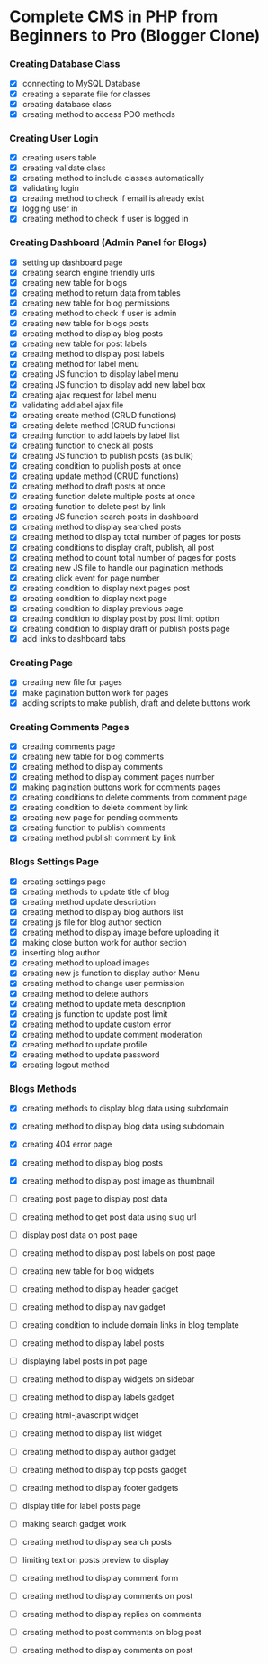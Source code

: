 # Complete CMS in PHP from Beginners to Pro (Blogger Clone)

### Creating Database Class

- [x] connecting to MySQL Database
- [x] creating a separate file for classes
- [x] creating database class
- [x] creating method to access PDO methods

### Creating User Login

- [x] creating users table
- [x] creating validate class
- [x] creating method to include classes automatically
- [x] validating login
- [x] creating method to check if email is already exist
- [x] logging user in
- [x] creating method to check if user is logged in

### Creating Dashboard (Admin Panel for Blogs)

- [x] setting up dashboard page
- [x] creating search engine friendly urls
- [x] creating new table for blogs
- [x] creating method to return data from tables
- [x] creating new table for blog permissions
- [x] creating method to check if user is admin
- [x] creating new table for blogs posts
- [x] creating method to display blog posts
- [x] creating new table for post labels
- [x] creating method to display post labels
- [x] creating method for label menu
- [x] creating JS function to display label menu
- [x] creating JS function to display add new label box
- [x] creating ajax request for label menu
- [x] validating addlabel ajax file
- [x] creating create method (CRUD functions)
- [x] creating delete method (CRUD functions)
- [x] creating function to add labels by label list
- [x] creating function to check all posts
- [x] creating JS function to publish posts (as bulk)
- [x] creating condition to publish posts at once
- [x] creating update method (CRUD functions)
- [x] creating method to draft posts at once
- [x] creating function delete multiple posts at once
- [x] creating function to delete post by link
- [x] creating JS function search posts in dashboard
- [x] creating method to display searched posts
- [x] creating method to display total number of pages for posts
- [x] creating conditions to display draft, publish, all post
- [x] creating method to count total number of pages for posts
- [x] creating new JS file to handle our pagination methods
- [x] creating click event for page number
- [x] creating condition to display next pages post
- [x] creating condition to display next page
- [x] creating condition to display previous page
- [x] creating condition to display post by post limit option
- [x] creating condition to display draft or publish posts page
- [x] add links to dashboard tabs

### Creating Page

- [x] creating new file for pages 
- [x] make pagination button work for pages
- [x] adding scripts to make publish, draft and delete buttons work

### Creating Comments Pages

- [x] creating comments page
- [x] creating new table for blog comments
- [x] creating method to display comments
- [x] creating method to display comment pages number
- [x] making pagination buttons work for comments pages
- [x] creating conditions to delete comments from comment page
- [x] creating condition to delete comment by link
- [x] creating new page for pending comments
- [x] creating function to publish comments
- [x] creating method publish comment by link

### Blogs Settings Page

- [x] creating settings page
- [x] creating methods to update title of blog
- [x] creating method update description
- [x] creating method to display blog authors list
- [x] creating js file for blog author section
- [x] creating method to display image before uploading it
- [x] making close button work for author section
- [x] inserting blog author
- [x] creating method to upload images
- [x] creating new js function to display author Menu
- [x] creating method to change user permission
- [x] creating method to delete authors
- [x] creating method to update meta description
- [x] creating js function to update post limit
- [x] creating method to update custom error
- [x] creating method to update comment moderation
- [x] creating method to update profile
- [x] creating method to update password
- [x] creating logout method

### Blogs Methods

- [x] creating methods to display blog data using subdomain
- [x] creating method to display blog data using subdomain
- [x] creating 404 error page
- [x] creating method to display blog posts
- [x] creating method to display post image as thumbnail
- [ ] creating post page to display post data
- [ ] creating method to get post data using slug url
- [ ] display post data on post page

- [ ] creating method to display post labels on post page
- [ ] creating new table for blog widgets
- [ ] creating method to display header gadget
- [ ] creating method to display nav gadget
- [ ] creating condition to include domain links in blog template
- [ ] creating method to display label posts

- [ ] displaying label posts in pot page
- [ ] creating method to display widgets on sidebar
- [ ] creating method to display labels gadget
- [ ] creating html-javascript widget
- [ ] creating method to display list widget
- [ ] creating method to display author gadget

- [ ] creating method to display top posts gadget
- [ ] creating method to display footer gadgets
- [ ] display title for label posts page
- [ ] making search gadget work
- [ ] creating method to display search posts
- [ ] limiting text on posts preview to display

- [ ] creating method to display comment form
- [ ] creating method to display comments on post
- [ ] creating method to display replies on comments
- [ ] creating method to post comments on blog post
- [ ] creating method to display comments on post
